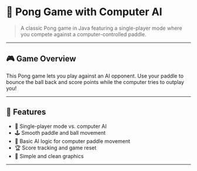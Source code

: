 # 🏓 Pong Game with Computer AI

> A classic Pong game in Java featuring a single-player mode where you compete against a computer-controlled paddle.

---

## 🎮 Game Overview

This Pong game lets you play against an AI opponent. Use your paddle to bounce the ball back and score points while the computer tries to outplay you!

---

## 🚀 Features

- 🤖 Single-player mode vs. computer AI  
- 🕹️ Smooth paddle and ball movement  
- 🎯 Basic AI logic for computer paddle movement  
- 🏆 Score tracking and game reset  
- 🎨 Simple and clean graphics  

---

